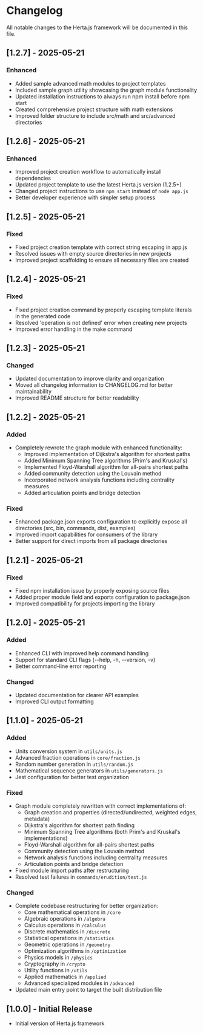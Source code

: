 # Changelog

All notable changes to the Herta.js framework will be documented in this file.

## [1.2.7] - 2025-05-21

### Enhanced
- Added sample advanced math modules to project templates
- Included sample graph utility showcasing the graph module functionality
- Updated installation instructions to always run npm install before npm start
- Created comprehensive project structure with math extensions
- Improved folder structure to include src/math and src/advanced directories

## [1.2.6] - 2025-05-21

### Enhanced
- Improved project creation workflow to automatically install dependencies
- Updated project template to use the latest Herta.js version (1.2.5+)
- Changed project instructions to use `npm start` instead of `node app.js`
- Better developer experience with simpler setup process

## [1.2.5] - 2025-05-21

### Fixed
- Fixed project creation template with correct string escaping in app.js
- Resolved issues with empty source directories in new projects
- Improved project scaffolding to ensure all necessary files are created

## [1.2.4] - 2025-05-21

### Fixed
- Fixed project creation command by properly escaping template literals in the generated code
- Resolved 'operation is not defined' error when creating new projects
- Improved error handling in the make command

## [1.2.3] - 2025-05-21

### Changed
- Updated documentation to improve clarity and organization
- Moved all changelog information to CHANGELOG.md for better maintainability
- Improved README structure for better readability

## [1.2.2] - 2025-05-21

### Added
- Completely rewrote the graph module with enhanced functionality:
  - Improved implementation of Dijkstra's algorithm for shortest paths
  - Added Minimum Spanning Tree algorithms (Prim's and Kruskal's)
  - Implemented Floyd-Warshall algorithm for all-pairs shortest paths
  - Added community detection using the Louvain method
  - Incorporated network analysis functions including centrality measures
  - Added articulation points and bridge detection

### Fixed
- Enhanced package.json exports configuration to explicitly expose all directories (src, bin, commands, dist, examples)
- Improved import capabilities for consumers of the library
- Better support for direct imports from all package directories

## [1.2.1] - 2025-05-21

### Fixed
- Fixed npm installation issue by properly exposing source files
- Added proper module field and exports configuration to package.json
- Improved compatibility for projects importing the library

## [1.2.0] - 2025-05-21

### Added
- Enhanced CLI with improved help command handling
- Support for standard CLI flags (--help, -h, --version, -v)
- Better command-line error reporting

### Changed
- Updated documentation for clearer API examples
- Improved CLI output formatting

## [1.1.0] - 2025-05-21

### Added
- Units conversion system in `utils/units.js`
- Advanced fraction operations in `core/fraction.js`
- Random number generation in `utils/random.js`
- Mathematical sequence generators in `utils/generators.js`
- Jest configuration for better test organization

### Fixed
- Graph module completely rewritten with correct implementations of:
  - Graph creation and properties (directed/undirected, weighted edges, metadata)
  - Dijkstra's algorithm for shortest path finding
  - Minimum Spanning Tree algorithms (both Prim's and Kruskal's implementations)
  - Floyd-Warshall algorithm for all-pairs shortest paths
  - Community detection using the Louvain method
  - Network analysis functions including centrality measures
  - Articulation points and bridge detection
- Fixed module import paths after restructuring
- Resolved test failures in `commands/erudition/test.js`

### Changed
- Complete codebase restructuring for better organization:
  - Core mathematical operations in `/core`
  - Algebraic operations in `/algebra`
  - Calculus operations in `/calculus`
  - Discrete mathematics in `/discrete`
  - Statistical operations in `/statistics` 
  - Geometric operations in `/geometry`
  - Optimization algorithms in `/optimization`
  - Physics models in `/physics` 
  - Cryptography in `/crypto`
  - Utility functions in `/utils`
  - Applied mathematics in `/applied`
  - Advanced specialized modules in `/advanced`
- Updated main entry point to target the built distribution file

## [1.0.0] - Initial Release

- Initial version of Herta.js framework
